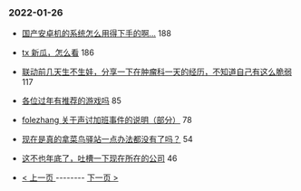 ### 2022-01-26 
- [国产安卓机的系统怎么用得下手的啊...](https://www.v2ex.com/t/830589) 188
- [tx 新瓜，怎么看](https://www.v2ex.com/t/830681) 186
- [联动前几天生不生娃，分享一下在肿瘤科一天的经历，不知道自己有这么脆弱](https://www.v2ex.com/t/830642) 117
- [各位过年有推荐的游戏吗](https://www.v2ex.com/t/830638) 85
- [folezhang 关于声讨加班事件的说明（部分）](https://www.v2ex.com/t/830717) 78
- [现在是真的拿菜鸟驿站一点办法都没有了吗？](https://www.v2ex.com/t/830693) 54
- [这不也年底了，吐槽一下现在所在的公司](https://www.v2ex.com/t/830610) 46 

- [ < 上一页 ](https://github.com/able8/v2ex-hot-record/blob/master/2022-01-25.md) -------- [ 下一页 > ](https://github.com/able8/v2ex-hot-record/blob/master/2022-01-27.md)